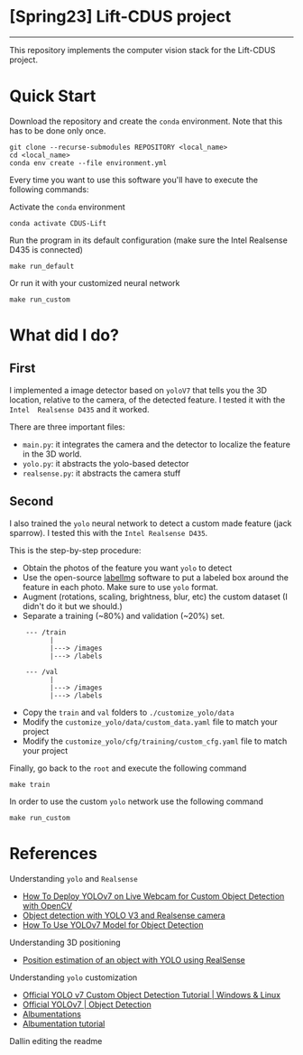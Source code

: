 # [Spring23] Lift-CDUS project
---
This repository implements the computer vision stack for the Lift-CDUS project.

# Quick Start

Download the repository and create the `conda` environment. Note that this has 
to be done only once.

```
git clone --recurse-submodules REPOSITORY <local_name>
cd <local_name>
conda env create --file environment.yml
```

Every time you want to use this software you'll have to execute the following 
commands:

Activate the `conda` environment 

```
conda activate CDUS-Lift
```

Run the program in its default configuration (make sure the Intel Realsense D435 
is connected)

```
make run_default
```

Or run it with your customized neural network

```
make run_custom
```

# What did I do?

## First
I implemented a image detector based on `yoloV7` that tells you the 3D location,
relative to the camera, of the detected feature. I tested it with the `Intel 
Realsense D435` and it worked.

There are three important files: 
- `main.py`: it integrates the camera and the detector to localize the feature 
in the 3D world. 
- `yolo.py`: it abstracts the yolo-based detector 
- `realsense.py`: it abstracts the camera stuff 

## Second
I also trained the `yolo` neural network to detect a custom made feature (jack 
sparrow). I tested this with the `Intel Realsense D435`.

This is the step-by-step procedure:

- Obtain the photos of the feature you want `yolo` to detect
- Use the open-source [labelImg](https://github.com/heartexlabs/labelImg) 
software to put a labeled box around the feature in each photo. Make sure to use
`yolo` format.
- Augment (rotations, scaling, brightness, blur, etc) the custom dataset 
(I didn't do it but we should.)
- Separate a training (\~80%) and validation (\~20%) set.
```
    --- /train
          |
          |---> /images
          |---> /labels
    
    --- /val
          |
          |---> /images
          |---> /labels
```
- Copy the `train` and `val` folders to `./customize_yolo/data`
- Modify the `customize_yolo/data/custom_data.yaml` file to match your project 
- Modify the `customize_yolo/cfg/training/custom_cfg.yaml` file to match your project 

Finally, go back to the `root` and execute the following command 

```
make train
```

In order to use the custom `yolo` network use the following command

```
make run_custom
```

# References

Understanding `yolo` and `Realsense`

- [How To Deploy YOLOv7 on Live Webcam for Custom Object Detection with OpenCV](https://www.youtube.com/watch?v=XzUMigbYRUI&t=452s)
- [Object detection with YOLO V3 and Realsense camera](https://www.youtube.com/watch?v=6Ps7oOqoJaw&t=376s)
- [How To Use YOLOv7 Model for Object Detection](https://www.youtube.com/watch?v=IboFrLHwxDg&t=10s)

Understanding 3D positioning

- [Position estimation of an object with YOLO using RealSense](https://www.youtube.com/watch?v=--81OoXMvlw&t=260s)

Understanding `yolo` customization

- [Official YOLO v7 Custom Object Detection Tutorial | Windows & Linux](https://www.youtube.com/watch?v=-QWxJ0j9EY8&t=1s)
- [Official YOLOv7 | Object Detection](https://www.youtube.com/watch?v=n0Lp59zjQPE&t=2s)
- [Albumentations](https://albumentations.ai/docs/)
- [Albumentation tutorial](https://www.youtube.com/watch?v=rAdLwKJBvPM&list=PLhhyoLH6IjfxeoooqP9rhU3HJIAVAJ3Vz&index=12&t=39s)


Dallin editing the readme
